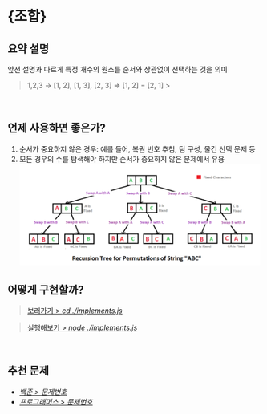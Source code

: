 # {조합}

## 요약 설명

앞선 설명과 다르게 특정 개수의 원소를 순서와 상관없이 선택하는 것을 의미

> 1,2,3 -> [1, 2], [1, 3], [2, 3] => [1, 2] = [2, 1] >

<br/>

## 언제 사용하면 좋은가?

1. 순서가 중요하지 않은 경우: 예를 들어, 복권 번호 추첨, 팀 구성, 물건 선택 문제 등
2. 모든 경우의 수를 탐색해야 하지만 순서가 중요하지 않은 문제에서 유용
   <br/>
   ![alt text](image.png)

## 어떻게 구현할까?

> [보러가기 > _cd ./implements.js_](https://github.com/keeprok/MOZARAM/)

> [실행해보기 > _node ./implements.js_](https://www.typescriptlang.org/play/?#code/Q)

<br/>

## 추천 문제

- [_백준 > 문제번호_](https://url)
- [_프로그래머스 > 문제번호_](https://url)

<br/>
